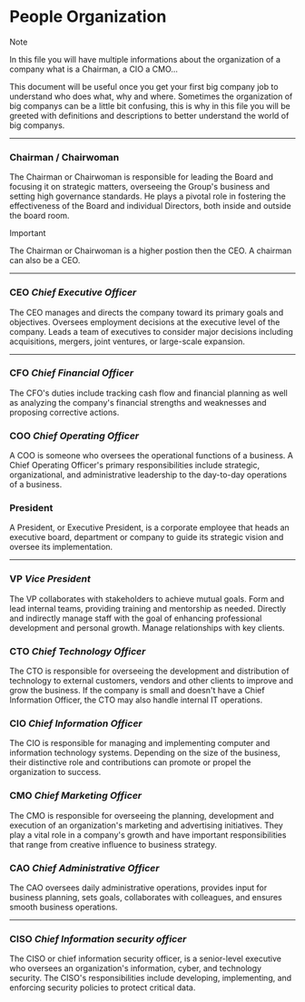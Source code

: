 # People Organization
>[!note]
>In this file you will have multiple informations about the organization of a company what is a Chairman, a CIO a CMO...

This document will be useful once you get your first big company job to understand who does what, why and where.
Sometimes the organization of big companys can be a little bit confusing, this is why in this file you will be greeted with definitions and descriptions to better understand the world of big companys.

______________________________________________________________________________________________________________________________________________________________________________________________________________________________

### Chairman / Chairwoman

The Chairman or Chairwoman is responsible for leading the Board and focusing it on strategic matters, overseeing the Group's business and setting high governance standards. He plays a pivotal role in fostering the effectiveness of the Board and individual Directors, both inside and outside the board room.

>[!important]
>The Chairman or Chairwoman is a higher postion then the CEO.
>A chairman can also be a CEO.

______________________________________________________________________________________________________________________________________________________________________________________________________________________________

### CEO *Chief Executive Officer*

The CEO manages and directs the company toward its primary goals and objectives. Oversees employment decisions at the executive level of the company. Leads a team of executives to consider major decisions including acquisitions, mergers, joint ventures, or large-scale expansion.

______________________________________________________________________________________________________________________________________________________________________________________________________________________________

### CFO *Chief Financial Officer*

The CFO's duties include tracking cash flow and financial planning as well as analyzing the company's financial strengths and weaknesses and proposing corrective actions.

### COO *Chief Operating Officer*

A COO is someone who oversees the operational functions of a business. A Chief Operating Officer's primary responsibilities include strategic, organizational, and administrative leadership to the day-to-day operations of a business.

### President

A President, or Executive President, is a corporate employee that heads an executive board, department or company to guide its strategic vision and oversee its implementation.

______________________________________________________________________________________________________________________________________________________________________________________________________________________________

### VP *Vice President*
The VP collaborates with stakeholders to achieve mutual goals. Form and lead internal teams, providing training and mentorship as needed. Directly and indirectly manage staff with the goal of enhancing professional development and personal growth. Manage relationships with key clients.


### CTO *Chief Technology Officer*

The CTO is responsible for overseeing the development and distribution of technology to external customers, vendors and other clients to improve and grow the business. If the company is small and doesn't have a Chief Information Officer, the CTO may also handle internal IT operations.


### CIO *Chief Information Officer*

The CIO is responsible for managing and implementing computer and information technology systems. Depending on the size of the business, their distinctive role and contributions can promote or propel the organization to success.


### CMO *Chief Marketing Officer*

The CMO is responsible for overseeing the planning, development and execution of an organization's marketing and advertising initiatives. They play a vital role in a company's growth and have important responsibilities that range from creative influence to business strategy.


### CAO *Chief Administrative Officer*

The CAO oversees daily administrative operations, provides input for business planning, sets goals, collaborates with colleagues, and ensures smooth business operations.

______________________________________________________________________________________________________________________________________________________________________________________________________________________________

### CISO *Chief Information security officer*

The CISO or chief information security officer, is a senior-level executive who oversees an organization's information, cyber, and technology security. The CISO's responsibilities include developing, implementing, and enforcing security policies to protect critical data.
